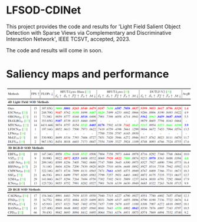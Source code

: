 # LFSOD-CDINet
This project provides the code and results for 'Light Field Salient Object Detection with Sparse Views via Complementary and Discriminative Interaction Network', IEEE TCSVT, accepted, 2023.

The code and results will come in soon.

# Saliency maps and performance

<div align=center>
  <img src="https://github.com/GilbertRC/LFSOD-CDINet/blob/main/Images/CDINet.png">
<div>
